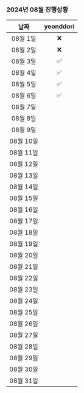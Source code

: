 ### 2024년 08월 진행상황
| 날짜 | yeonddori |
|:---:|:---:|
| 08월 1일 | ❌ |
| 08월 2일 | ❌ |
| 08월 3일 | ✅ |
| 08월 4일 | ✅ |
| 08월 5일 | ✅ |
| 08월 6일 | ✅ |
| 08월 7일 | |
| 08월 8일 | |
| 08월 9일 | |
| 08월 10일 | |
| 08월 11일 | |
| 08월 12일 | |
| 08월 13일 | |
| 08월 14일 | |
| 08월 15일 | |
| 08월 16일 | |
| 08월 17일 | |
| 08월 18일 | |
| 08월 19일 | |
| 08월 20일 | |
| 08월 21일 | |
| 08월 22일 | |
| 08월 23일 | |
| 08월 24일 | |
| 08월 25일 | |
| 08월 26일 | |
| 08월 27일 | |
| 08월 28일 | |
| 08월 29일 | |
| 08월 30일 | |
| 08월 31일 | |
